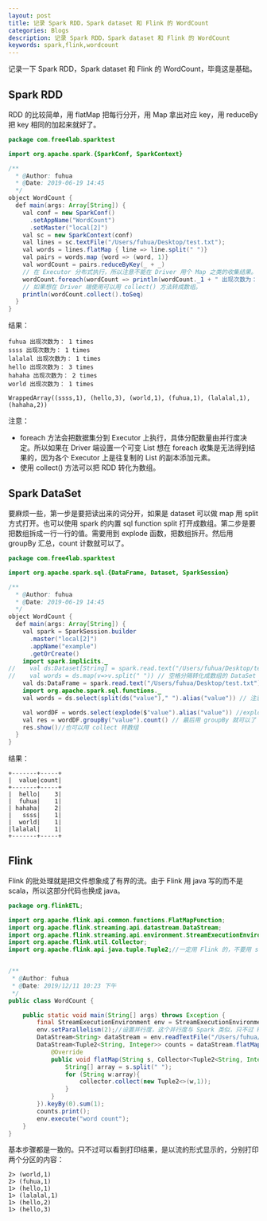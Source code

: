 ```yaml
---
layout: post
title: 记录 Spark RDD，Spark dataset 和 Flink 的 WordCount
categories: Blogs
description: 记录 Spark RDD，Spark dataset 和 Flink 的 WordCount
keywords: spark,flink,wordcount
---
```


记录一下 Spark RDD，Spark dataset 和 Flink 的 WordCount，毕竟这是基础。

## Spark RDD

RDD 的比较简单，用 flatMap 把每行分开，用 Map 拿出对应 key，用 reduceBy 把 key 相同的加起来就好了。

``` java
package com.free4lab.sparktest

import org.apache.spark.{SparkConf, SparkContext}

/**
  * @Author: fuhua
  * @Date: 2019-06-19 14:45
  */
object WordCount {
  def main(args: Array[String]) {
    val conf = new SparkConf()
      .setAppName("WordCount")
      .setMaster("local[2]")
    val sc = new SparkContext(conf)
    val lines = sc.textFile("/Users/fuhua/Desktop/test.txt");
    val words = lines.flatMap { line => line.split(" ")}
    val pairs = words.map {word => (word, 1)}
    val wordCount = pairs.reduceByKey(_ + _)
    // 在 Executor 分布式执行，所以注意不能在 Driver 用个 Map 之类的收集结果。
    wordCount.foreach(wordCount => println(wordCount._1 + " 出现次数为： " + wordCount._2 + " times"))
    // 如果想在 Driver 端使用可以用 collect() 方法转成数组。
    println(wordCount.collect().toSeq)
  }
}
```

结果：

``` text
fuhua 出现次数为： 1 times
ssss 出现次数为： 1 times
lalalal 出现次数为： 1 times
hello 出现次数为： 3 times
hahaha 出现次数为： 2 times
world 出现次数为： 1 times

WrappedArray((ssss,1), (hello,3), (world,1), (fuhua,1), (lalalal,1), (hahaha,2))
```

注意：

+ foreach 方法会把数据集分到 Executor 上执行，具体分配数量由并行度决定。所以如果在 Driver 端设置一个可变 List 想在 foreach 收集是无法得到结果的，因为各个 Executor 上是往复制的 List 的副本添加元素。
+ 使用 collect() 方法可以把 RDD 转化为数组。

## Spark DataSet

要麻烦一些，第一步是要把读出来的词分开，如果是 dataset 可以做 map 用 split 方式打开。也可以使用 spark 的内置 sql function split 打开成数组。第二步是要把数组拆成一行一行的值。需要用到 explode 函数，把数组拆开。然后用 groupBy 汇总，count 计数就可以了。

``` java
package com.free4lab.sparktest

import org.apache.spark.sql.{DataFrame, Dataset, SparkSession}

/**
  * @Author: fuhua
  * @Date: 2019-06-19 14:45
  */
object WordCount {
  def main(args: Array[String]) {
    val spark = SparkSession.builder
      .master("local[2]")
      .appName("example")
      .getOrCreate()
    import spark.implicits._
//    val ds:Dataset[String] = spark.read.text("/Users/fuhua/Desktop/test.txt").as[String]
//    val words = ds.map(v=>v.split(" ")) // 空格分隔转化成数组的 DataSet
    val ds:DataFrame = spark.read.text("/Users/fuhua/Desktop/test.txt")
    import org.apache.spark.sql.functions._
    val words = ds.select(split(ds("value")," ").alias("value")) // 注意这是 dataframe，同样转化为数组，转化后依然命名为 value（默认读出来时就是 value）

    val wordDF = words.select(explode($"value").alias("value")) //explode 函数可以将单列扩展成多行。
	val res = wordDF.groupBy("value").count() // 最后用 groupBy 就可以了
	res.show()//也可以用 collect 转数组
  }
}
```

结果：

``` text
+-------+-----+
|  value|count|
+-------+-----+
|  hello|    3|
|  fuhua|    1|
| hahaha|    2|
|   ssss|    1|
|  world|    1|
|lalalal|    1|
+-------+-----+
```

## Flink

Flink 的批处理就是把文件想象成了有界的流。由于 Flink 用 java 写的而不是 scala，所以这部分代码也换成 java。

``` java
package org.flinkETL;

import org.apache.flink.api.common.functions.FlatMapFunction;
import org.apache.flink.streaming.api.datastream.DataStream;
import org.apache.flink.streaming.api.environment.StreamExecutionEnvironment;
import org.apache.flink.util.Collector;
import org.apache.flink.api.java.tuple.Tuple2;//一定用 Flink 的，不要用 scala 的


/**
 * @Author: fuhua
 * @Date: 2019/12/11 10:23 下午
 */
public class WordCount {

    public static void main(String[] args) throws Exception {
        final StreamExecutionEnvironment env = StreamExecutionEnvironment.getExecutionEnvironment();
        env.setParallelism(2);//设置并行度，这个并行度与 Spark 类似，只不过 Flink 中是分配到各个 TaskManager（每个 TaskManager 有固定的 slot 最小运行单位的个数） 的 Slot 的个数。
        DataStream<String> dataStream = env.readTextFile("/Users/fuhua/Desktop/test.txt");
        DataStream<Tuple2<String, Integer>> counts = dataStream.flatMap(new FlatMapFunction<String, Tuple2<String,Integer>>() {
            @Override
            public void flatMap(String s, Collector<Tuple2<String, Integer>> collector) throws Exception {
                String[] array = s.split(" ");
                for (String w:array){
                    collector.collect(new Tuple2<>(w,1));
                }
            }
        }).keyBy(0).sum(1);
        counts.print();
        env.execute("word count");
    }
}
```

基本步骤都是一致的。只不过可以看到打印结果，是以流的形式显示的，分别打印两个分区的内容：

``` text
2> (world,1)
2> (fuhua,1)
1> (hello,1)
1> (lalalal,1)
1> (hello,2)
1> (hello,3)
```